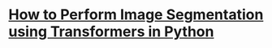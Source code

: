 # [How to Perform Image Segmentation using Transformers in Python](https://www.thepythoncode.com/article/image-segmentation-using-huggingface-transformers-python)